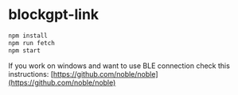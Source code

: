 # blockgpt-link

```bash
npm install
npm run fetch
npm start
```

If you work on windows and want to use BLE connection check this instructions: [https://github.com/noble/noble](https://github.com/noble/noble)
